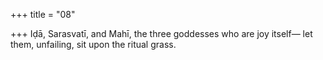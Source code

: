 +++
title = "08"

+++
Iḍā, Sarasvatī, and Mahī, the three goddesses who are joy itself— let them, unfailing, sit upon the ritual grass.